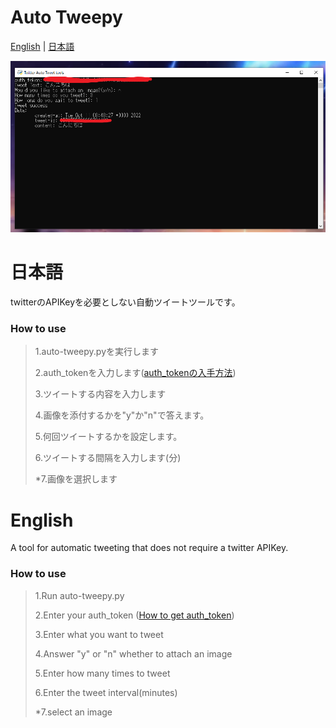 # Auto Tweepy

[English](#English) | [日本語](#日本語)

<img width="600" src="https://raw.githubusercontent.com/moku3u/Twitter-auto-tweet/main/raw/image/preview1.png">

# 日本語

twitterのAPIKeyを必要としない自動ツイートツールです。

### How to use

> 1.auto-tweepy.pyを実行します
> 
> 2.auth_tokenを入力します([auth_tokenの入手方法](https://github.com/moku3u/Twitter-auto-tweet/blob/main/raw/markdown/auth_token.md))
> 
> 3.ツイートする内容を入力します
> 
> 4.画像を添付するかを"y"か"n"で答えます。
> 
> 5.何回ツイートするかを設定します。
> 
> 6.ツイートする間隔を入力します(分)
> 
> *7.画像を選択します


# English

A tool for automatic tweeting that does not require a twitter APIKey.

### How to use

> 1.Run auto-tweepy.py
> 
> 2.Enter your auth_token ([How to get auth_token](https://github.com/moku3u/Twitter-auto-tweet/blob/main/raw/markdown/auth_token.md))
> 
> 3.Enter what you want to tweet
> 
> 4.Answer "y" or "n" whether to attach an image
> 
> 5.Enter how many times to tweet
> 
> 6.Enter the tweet interval(minutes)
> 
> *7.select an image
